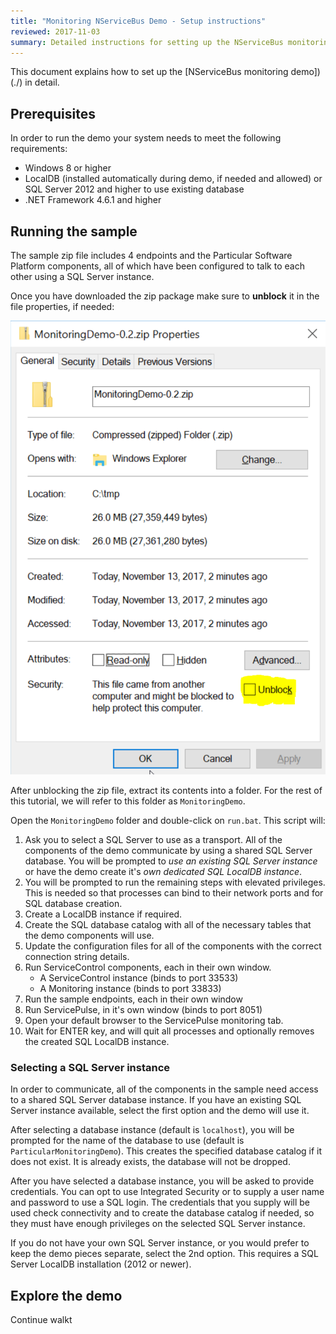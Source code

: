 ```yaml
---
title: "Monitoring NServiceBus Demo - Setup instructions"
reviewed: 2017-11-03
summary: Detailed instructions for setting up the NServiceBus monitoring demo
---
```


This document explains how to set up the [NServiceBus monitoring demo])(./) in detail.

## Prerequisites

In order to run the demo your system needs to meet the following requirements:

- Windows 8 or higher
- LocalDB (installed automatically during demo, if needed and allowed) or SQL Server 2012 and higher to use existing database
- .NET Framework 4.6.1 and higher

## Running the sample

The sample zip file includes 4 endpoints and the Particular Software Platform components, all of which have been configured to talk to each other using a SQL Server instance.

Once you have downloaded the zip package make sure to **unblock** it in the file properties, if needed:

![Unblock the package](unblock-demo-package.png "width=401")

After unblocking the zip file, extract its contents into a folder. For the rest of this tutorial, we will refer to this folder as `MonitoringDemo`.

Open the `MonitoringDemo` folder and double-click on `run.bat`. This script will:

1. Ask you to select a SQL Server to use as a transport. All of the components of the demo communicate by using a shared SQL Server database. You will be prompted to *use an existing SQL Server instance* or have the demo create it's *own dedicated SQL LocalDB instance*.
2. You will be prompted to run the remaining steps with elevated privileges. This is needed so that processes can bind to their network ports and for SQL database creation.
2. Create a LocalDB instance if required.
2. Create the SQL database catalog with all of the necessary tables that the demo components will use.
3. Update the configuration files for all of the components with the correct connection string details.
4. Run ServiceControl components, each in their own window.
    - A ServiceControl instance (binds to port 33533)
    - A Monitoring instance (binds to port 33833)
5. Run the sample endpoints, each in their own window
6. Run ServicePulse, in it's own window (binds to port 8051)
7. Open your default browser to the ServicePulse monitoring tab.
8. Wait for ENTER key, and will quit all processes and optionally removes the created SQL LocalDB instance.


### Selecting a SQL Server instance

In order to communicate, all of the components in the sample need access to a shared SQL Server database instance. If you have an existing SQL Server instance available, select the first option and the demo will use it. 

After selecting a database instance (default is `localhost`), you will be prompted for the name of the database to use (default is `ParticularMonitoringDemo`). This creates the specified database catalog if it does not exist. It is already exists, the database will not be dropped.

After you have selected a database instance, you will be asked to provide credentials. You can opt to use Integrated Security or to supply a user name and password to use a SQL login. The credentials that you supply will be used check connectivity and to create the database catalog if needed, so they must have enough privileges on the selected SQL Server instance.

If you do not have your own SQL Server instance, or you would prefer to keep the demo pieces separate, select the 2nd option. This requires a SQL Server LocalDB installation (2012 or newer).

## Explore the demo

Continue walkt